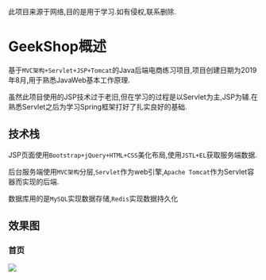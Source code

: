 此项目来源于网络,目的是用于学习.如有侵权,联系删除.

# GeekShop概述

基于`MVC架构+Servlet+JSP+Tomcat`的Java后端电商练习项目,项目创建日期为2019年8月,用于熟悉JavaWeb基本工作原理.

虽然此项目使用的JSP技术过于老旧,但在学习的过程是以Servlet为主,JSP为辅.在熟悉Servlet之后为学习Spring框架打好了扎实良好的基础.
## 技术栈
JSP页面使用`Bootstrap+jQuery+HTML+CSS`美化布局,使用`JSTL+EL`获取服务端数据.

后台服务端使用`MVC架构`分层,`Servlet`作为web引擎,`Apache Tomcat`作为Servlet容器而实现的后端.

数据库用的是`MySQL`实现数据存储,`Redis`实现数据持久化

## 效果图
### 首页
![](https://cdn.jsdelivr.net/gh/realLiamTurner/Image-Hosting-Service/GeekShop/README/indexpag.png)



